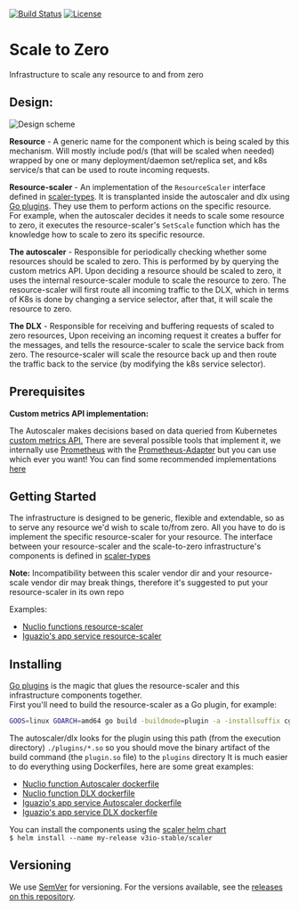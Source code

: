 <a id="top"></a>
[![Build Status](https://github.com/william-lbn/scaler/workflows/CI/badge.svg)](https://github.com/william-lbn/scaler/actions)
[![License](https://img.shields.io/badge/License-Apache%202.0-blue.svg)](https://opensource.org/licenses/Apache-2.0)

# Scale to Zero

Infrastructure to scale any resource to and from zero

## Design:
![Design scheme](https://www.lucidchart.com/publicSegments/view/b01741e1-cb15-438e-8bd7-e5865dcc2043/image.jpeg)

**Resource** - A generic name for the component which is being scaled by this mechanism.
Will mostly include pod/s (that will be scaled when needed) wrapped by one or many deployment/daemon set/replica set, 
and k8s service/s that can be used to route incoming requests.

**Resource-scaler** - An implementation of the `ResourceScaler` interface defined in 
[scaler-types](https://github.com/william-lbn/scaler-types). It is transplanted inside the autoscaler and dlx using
[Go plugins](https://appliedgo.net/plugins/). They use them to perform actions on the specific resource.<br>
For example, when the autoscaler decides it needs to scale some resource to zero, it executes the resource-scaler's
`SetScale` function which has the knowledge how to scale to zero its specific resource.

**The autoscaler** - Responsible for periodically checking whether some resources should be scaled to zero. This is 
performed by by querying the custom metrics API. Upon deciding a resource should be scaled to zero, it uses the internal 
resource-scaler module to scale the resource to zero.
The resource-scaler will first route all incoming traffic to the DLX, which in terms of K8s is done by changing a 
service selector, after that, it will scale the resource to zero.

**The DLX** - Responsible for receiving and buffering requests of scaled to zero resources, Upon receiving an incoming 
request it creates a buffer for the messages, and tells the resource-scaler to scale the service back from zero.
The resource-scaler will scale the resource back up and then route the traffic back to the service (by modifying the k8s 
service selector).

## Prerequisites

**Custom metrics API implementation:**

The Autoscaler makes decisions based on data queried from Kubernetes 
[custom metrics API.](https://github.com/kubernetes/community/blob/master/contributors/design-proposals/instrumentation/custom-metrics-api.md)
There are several possible tools that implement it, we internally use
[Prometheus](https://prometheus.io/) with the [Prometheus-Adapter](https://github.com/DirectXMan12/k8s-prometheus-adapter)
but you can use which ever you want! You can find some recommended implementations 
[here](https://github.com/kubernetes/metrics/blob/master/IMPLEMENTATIONS.md#custom-metrics-api)

## Getting Started
The infrastructure is designed to be generic, flexible and extendable, so as to serve any resource we'd wish to scale 
to/from zero. All you have to do is implement the specific resource-scaler for your resource. The interface between your 
resource-scaler and the scale-to-zero infrastructure's components is defined in 
[scaler-types](https://github.com/william-lbn/scaler-types)

**Note:** Incompatibility between this scaler vendor dir and your resource-scale vendor dir may break things, 
therefore it's suggested to put your resource-scaler in its own repo

Examples:
* [Nuclio functions resource-scaler](https://github.com/nuclio/nuclio/blob/master/pkg/platform/kube/resourcescaler/resourcescaler.go)
* [Iguazio's app service resource-scaler](https://github.com/v3io/app-resource-scaler/blob/development/resourcescaler.go)  

## Installing
[Go plugins](https://appliedgo.net/plugins/) is the magic that glues the resource-scaler and this infrastructure 
components together.<br>
First you'll need to build the resource-scaler as a Go plugin, for example: <br>
```sh
GOOS=linux GOARCH=amd64 go build -buildmode=plugin -a -installsuffix cgo -ldflags="-s -w" -o ./plugin.so ./resourcescaler.go
```
The autoscaler/dlx looks for the plugin using this path (from the execution directory) `./plugins/*.so` so you should 
move the binary artifact of the build command (the `plugin.so` file) to the `plugins` directory
It is much easier to do everything using Dockerfiles, here are some great examples: 
* [Nuclio function Autoscaler dockerfile](https://github.com/nuclio/nuclio/blob/master/cmd/autoscaler/Dockerfile)  
* [Nuclio function DLX dockerfile](https://github.com/nuclio/nuclio/blob/master/cmd/dlx/Dockerfile)
* [Iguazio's app service Autoscaler dockerfile](https://github.com/v3io/app-resource-scaler/blob/development/autoscaler/Dockerfile)  
* [Iguazio's app service DLX dockerfile](https://github.com/v3io/app-resource-scaler/blob/development/dlx/Dockerfile)

You can install the components using the [scaler helm chart](https://github.com/v3io/helm-charts/tree/development/stable/scaler)<br>
`$ helm install --name my-release v3io-stable/scaler`


## Versioning

We use [SemVer](http://semver.org/) for versioning. For the versions available, see the 
[releases on this repository](https://github.com/william-lbn/scaler/releases).
